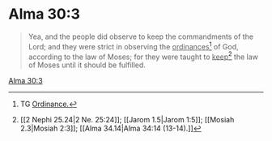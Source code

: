 # Alma 30:3

> Yea, and the people did observe to keep the commandments of the Lord; and they were strict in observing the <u>ordinances</u>[^a] of God, according to the law of Moses; for they were taught to <u>keep</u>[^b] the law of Moses until it should be fulfilled.

[Alma 30:3](https://www.churchofjesuschrist.org/study/scriptures/bofm/alma/30?lang=eng&id=p3#p3)


[^a]: TG [Ordinance.](https://www.churchofjesuschrist.org/study/scriptures/tg/ordinance?lang=eng)
[^b]: [[2 Nephi 25.24|2 Ne. 25:24]]; [[Jarom 1.5|Jarom 1:5]]; [[Mosiah 2.3|Mosiah 2:3]]; [[Alma 34.14|Alma 34:14 (13-14).]]
